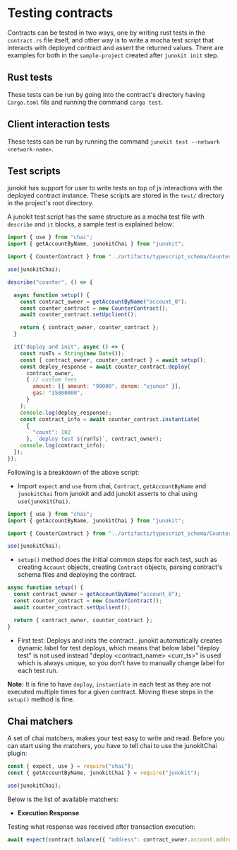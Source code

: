 # Testing contracts

Contracts can be tested in two ways, one by writing rust tests in the `contract.rs` file itself, and other way is to write a mocha test script that interacts with deployed contract and assert the returned values. There are examples for both in the `sample-project` created after `junokit init` step.

## Rust tests

These tests can be run by going into the contract's directory having `Cargo.toml` file and running the command `cargo test`.

## Client interaction tests

These tests can be run by running the command `junokit test --network <network-name>`.

## Test scripts

junokit has support for user to write tests on top of js interactions with the deployed contract instance. These scripts are stored in the `test/` directory in the project's root directory.

A junokit test script has the same structure as a mocha test file with `describe` and `it` blocks, a sample test is explained below:

```js
import { use } from "chai";
import { getAccountByName, junokitChai } from "junokit";

import { CounterContract } from "../artifacts/typescript_schema/Counter";

use(junokitChai);

describe("counter", () => {

  async function setup() {
    const contract_owner = getAccountByName("account_0");
    const counter_contract = new CounterContract();
    await counter_contract.setUpclient();

    return { contract_owner, counter_contract };
  }

  it("deploy and init", async () => {
    const runTs = String(new Date());
    const { contract_owner, counter_contract } = await setup();
    const deploy_response = await counter_contract.deploy(
      contract_owner,
      { // custom fees
        amount: [{ amount: "90000", denom: "ujunox" }],
        gas: "35000000",
      }
    );
    console.log(deploy_response);
    const contract_info = await counter_contract.instantiate(
      {
        "count": 102
      }, `deploy test ${runTs}`, contract_owner);
    console.log(contract_info);
  });
});
```

Following is a breakdown of the above script:

+ Import `expect` and `use` from chai, `Contract`, `getAccountByName` and `junokitChai` from junokit and add junokit asserts to chai using `use(junokitChai)`.

```js
import { use } from "chai";
import { getAccountByName, junokitChai } from "junokit";

import { CounterContract } from "../artifacts/typescript_schema/Counter";

use(junokitChai);
```

+ `setup()` method does the initial common steps for each test, such as creating `Account` objects, creating `Contract` objects, parsing contract's schema files and deploying the contract.

```js
async function setup() {
  const contract_owner = getAccountByName("account_0");
  const counter_contract = new CounterContract();
  await counter_contract.setUpclient();

  return { contract_owner, counter_contract };
}
```

+ First test: Deploys and inits the contract . junokit automatically creates dynamic label for test deploys, which means that below label "deploy test" is not used instead "deploy <contract_name> <curr_ts>" is used which is always unique, so you don't have to manually change label for each test run.

**Note:** It is fine to have `deploy`, `instantiate` in each test as they are not executed multiple times for a given contract. Moving these steps in the `setup()` method is fine.

## Chai matchers

A set of chai matchers, makes your test easy to write and read. Before you can start using the matchers, you have to tell chai to use the junokitChai plugin:

```js
const { expect, use } = require("chai");
const { getAccountByName, junokitChai } = require("junokit");

use(junokitChai);
```

Below is the list of available matchers:

+ **Execution Response**

Testing what response was received after transaction execution:

```js
await expect(contract.balance({ "address": contract_owner.account.address })).to.respondWith({"balance": "50000000"});
```
